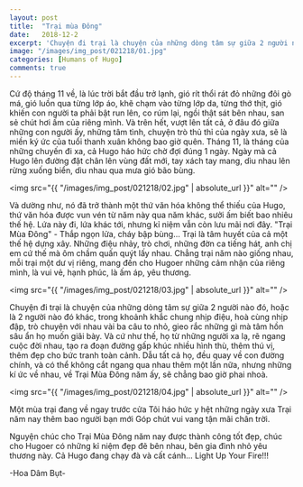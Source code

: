 ```yaml
---
layout: post
title:  "Trại mùa Đông"
date:   2018-12-2
excerpt: 'Chuyện đi trại là chuyện của những dòng tâm sự giữa 2 người nào đó, hoặc là 2 người nào đó khác, trong khoảnh khắc chung nhịp điệu, hoà cùng nhịp đập, trò chuyện với nhau vài ba câu to nhỏ, gieo rắc những gì mà tâm hồn sâu ẩn họ muốn giãi bày.'
image: "/images/img_post/021218/01.jpg"
categories: [Humans of Hugo]
comments: true
---
```


Cứ độ tháng 11 về, là lúc trời bắt đầu trở lạnh, gió rít thổi rát đỏ những đôi gò má, gió luồn qua từng lớp áo, khẽ chạm vào từng lớp da, từng thớ thịt, gió khiến con người ta phải bật run lên, co rúm lại, ngồi thật sát bên nhau, san sẻ chút hơi ấm của riêng mình. Và trên hết, vượt lên tất cả, ở đâu đó giữa những con người ấy, những tâm tình, chuyện trò thủ thỉ của ngày xưa, sẽ là miền ký ức của tuổi thanh xuân không bao giờ quên.
Tháng 11, là tháng của những chuyến đi xa, cả Hugo háo hức chờ đợi đúng 1 ngày. Ngày mà cả Hugo lên đường đặt chân lên vùng đất mới, tay xách tay mang, dìu nhau lên rừng xuống biển, dìu nhau qua mưa gió bão bùng.

<span class="image left"><img src="{{ "/images/img_post/021218/02.jpg" | absolute_url }}" alt="" /></span>

Và dường như, nó đã trở thành một thứ văn hóa không thể thiếu của Hugo, thứ văn hóa được vun vén từ năm này qua năm khác, sưởi ấm biết bao nhiêu thế hệ. Lứa này đi, lứa khác tới, nhưng kỉ niệm vẫn còn lưu mãi nơi đây. "Trại Mùa Đông" - Thắp ngọn lửa, cháy bập bùng...
Trại là tâm huyết của cả một thế hệ dựng xây. Những điệu nhảy, trò chơi, những đờn ca tiếng hát, anh chị em cứ thế mà ôm chầm quấn quýt lấy nhau. Chẳng trại năm nào giống nhau, mỗi trại một dư vị riêng, mang đến cho Hugoer những cảm nhận của riêng mình, là vui vẻ, hạnh phúc, là ấm áp, yêu thương.

<span class="image right"><img src="{{ "/images/img_post/021218/03.jpg" | absolute_url }}" alt="" /></span>

Chuyện đi trại là chuyện của những dòng tâm sự giữa 2 người nào đó, hoặc là 2 người nào đó khác, trong khoảnh khắc chung nhịp điệu, hoà cùng nhịp đập, trò chuyện với nhau vài ba câu to nhỏ, gieo rắc những gì mà tâm hồn sâu ẩn họ muốn giãi bày. Và cứ như thế, họ từ những người xa lạ, rẽ ngang cuộc đời nhau, tạo ra đoạn đường gấp khúc nhiều hình thù, thêm thú vị, thêm đẹp cho bức tranh toàn cảnh. Dẫu tất cả họ, đều quay về con đường chính, và có thể không cắt ngang qua nhau thêm một lần nữa, nhưng những kí ức về nhau, về Trại Mùa Đông năm ấy, sẽ chẳng bao giờ phai nhoà.

<span class="image fit"><img src="{{ "/images/img_post/021218/04.jpg" | absolute_url }}" alt="" /></span>

<div class="box">
Một mùa trại đang về ngay trước cửa
Tôi háo hức y hệt những ngày xưa
Trại năm nay thêm bao người bạn mới
Góp chút vui vang tận mãi chân trời.
</div>

Nguyện chúc cho Trại Mùa Đông năm nay được thành công tốt đẹp, chúc cho Hugoer có những kỉ niệm đẹp đẽ bên nhau, bên gia đình nhỏ yêu thương này.
Cả Hugo đang chạy đà và cất cánh...
Light Up Your Fire!!!

-Hoa Dâm Bụt-
